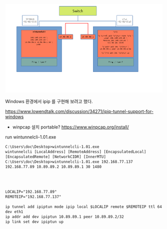 
![](slide.png)

Windows 환경에서 ipip 를 구현해 보려고 했다. 

https://www.lowendtalk.com/discussion/34271/ipip-tunnel-support-for-windows

* winpcap 설치 
portable? https://www.winpcap.org/install/ 

run
wintunnelcli-1.01.exe 

```
C:\Users\doc\Desktop>wintunnelcli-1.01.exe
wintunnelcli [LocalAddress] [RemoteAddress] [EncapsulatedLocal] [EncapsulatedRemote] [NetworkCIDR] [InnerMTU]
C:\Users\doc\Desktop>wintunnelcli-1.01.exe 192.168.77.137 192.168.77.89 10.89.89.2 10.89.89.1 30 1480 




LOCALIP="192.168.77.89"
REMOTEIP="192.168.77.137"

ip tunnel add ipiptun mode ipip local $LOCALIP remote $REMOTEIP ttl 64 dev eth1
ip addr add dev ipiptun 10.89.89.1 peer 10.89.89.2/32
ip link set dev ipiptun up



